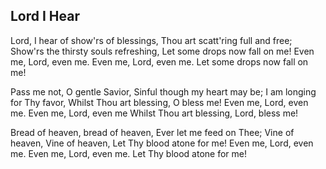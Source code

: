## Lord I Hear

Lord, I hear of show'rs of blessings,
Thou art scatt'ring full and free;
Show'rs the thirsty souls refreshing,
Let some drops now fall on me!
Even me, Lord, even me.
Even me, Lord, even me.
Let some drops now fall on me!

Pass me not, O gentle Savior,
Sinful though my heart may be;
I am longing for Thy favor,
Whilst Thou art blessing, O bless me!
Even me, Lord, even me.
Even me, Lord, even me
Whilst Thou art blessing, Lord, bless me!

Bread of heaven, bread of heaven,
Ever let me feed on Thee;
Vine of heaven, Vine of heaven,
Let Thy blood atone for me!
Even me, Lord, even me.
Even me, Lord, even me.
Let Thy blood atone for me!
